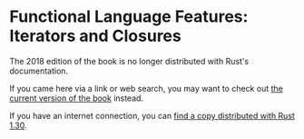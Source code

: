 # Functional Language Features: Iterators and Closures

The 2018 edition of the book is no longer distributed with Rust's documentation.

If you came here via a link or web search, you may want to check out [the current
version of the book](../ch13-00-functional-features.html) instead.

If you have an internet connection, you can [find a copy distributed with
Rust
1.30](https://doc.rust-lang.org/1.30.0/book/2018-edition/ch13-00-functional-features.html).